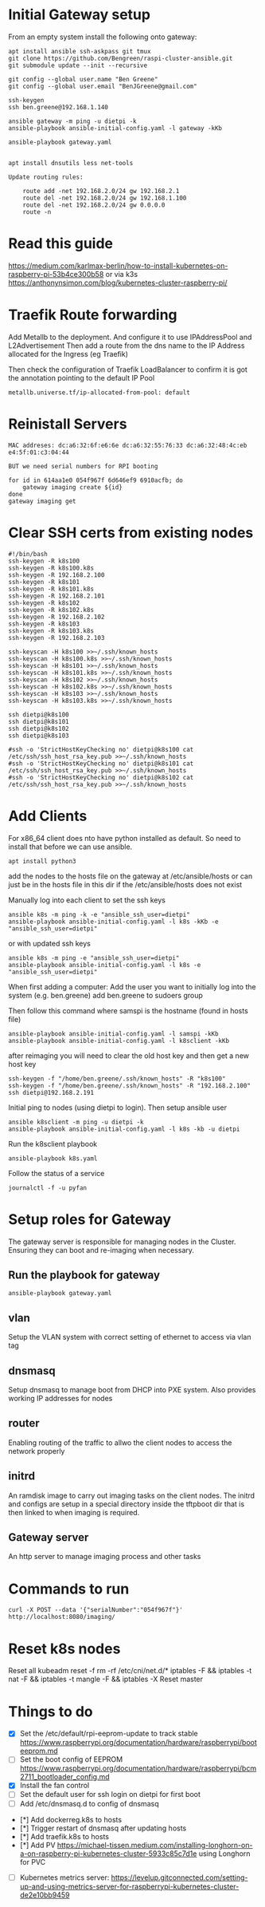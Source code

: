 # Initial Gateway setup

From an empty system install the following onto gateway:

    apt install ansible ssh-askpass git tmux
    git clone https://github.com/Bengreen/raspi-cluster-ansible.git
    git submodule update --init --recursive

    git config --global user.name "Ben Greene"
    git config --global user.email "BenJGreene@gmail.com"

    ssh-keygen
    ssh ben.greene@192.168.1.140

    ansible gateway -m ping -u dietpi -k
    ansible-playbook ansible-initial-config.yaml -l gateway -kKb

    ansible-playbook gateway.yaml


    apt install dnsutils less net-tools

    Update routing rules:

        route add -net 192.168.2.0/24 gw 192.168.2.1
        route del -net 192.168.2.0/24 gw 192.168.1.100
        route del -net 192.168.2.0/24 gw 0.0.0.0
        route -n

# Read this guide

https://medium.com/karlmax-berlin/how-to-install-kubernetes-on-raspberry-pi-53b4ce300b58
or via k3s
https://anthonynsimon.com/blog/kubernetes-cluster-raspberry-pi/

# Traefik Route forwarding

Add Metallb to the deployment. And configure it to use IPAddressPool and L2Advertisement
Then add a route from the dns name to the IP Address allocated for the Ingress (eg Traefik)

Then check the configuration of Traefik LoadBalancer to confirm it is got the annotation pointing to the default IP Pool

    metallb.universe.tf/ip-allocated-from-pool: default


# Reinistall Servers

    MAC addreses: dc:a6:32:6f:e6:6e dc:a6:32:55:76:33 dc:a6:32:48:4c:eb e4:5f:01:c3:04:44

    BUT we need serial numbers for RPI booting

    for id in 614aa1e0 054f967f 6d646ef9 6910acfb; do
        gateway imaging create ${id}
    done
    gateway imaging get


# Clear SSH certs from existing nodes


    #!/bin/bash
    ssh-keygen -R k8s100
    ssh-keygen -R k8s100.k8s
    ssh-keygen -R 192.168.2.100
    ssh-keygen -R k8s101
    ssh-keygen -R k8s101.k8s
    ssh-keygen -R 192.168.2.101
    ssh-keygen -R k8s102
    ssh-keygen -R k8s102.k8s
    ssh-keygen -R 192.168.2.102
    ssh-keygen -R k8s103
    ssh-keygen -R k8s103.k8s
    ssh-keygen -R 192.168.2.103

    ssh-keyscan -H k8s100 >>~/.ssh/known_hosts
    ssh-keyscan -H k8s100.k8s >>~/.ssh/known_hosts
    ssh-keyscan -H k8s101 >>~/.ssh/known_hosts
    ssh-keyscan -H k8s101.k8s >>~/.ssh/known_hosts
    ssh-keyscan -H k8s102 >>~/.ssh/known_hosts
    ssh-keyscan -H k8s102.k8s >>~/.ssh/known_hosts
    ssh-keyscan -H k8s103 >>~/.ssh/known_hosts
    ssh-keyscan -H k8s103.k8s >>~/.ssh/known_hosts

    ssh dietpi@k8s100
    ssh dietpi@k8s101
    ssh dietpi@k8s102
    ssh dietpi@k8s103

    #ssh -o 'StrictHostKeyChecking no' dietpi@k8s100 cat /etc/ssh/ssh_host_rsa_key.pub >>~/.ssh/known_hosts
    #ssh -o 'StrictHostKeyChecking no' dietpi@k8s101 cat /etc/ssh/ssh_host_rsa_key.pub >>~/.ssh/known_hosts
    #ssh -o 'StrictHostKeyChecking no' dietpi@k8s102 cat /etc/ssh/ssh_host_rsa_key.pub >>~/.ssh/known_hosts


# Add Clients

For x86_64 client does nto have python installed as default. So need to install that before we can use ansible.

    apt install python3

add the nodes to the hosts file on the gateway at /etc/ansible/hosts or can just be in the hosts file in this dir if the /etc/ansible/hosts does not exist

Manually log into each client to set the ssh keys

    ansible k8s -m ping -k -e "ansible_ssh_user=dietpi"
    ansible-playbook ansible-initial-config.yaml -l k8s -kKb -e "ansible_ssh_user=dietpi"

or with updated ssh keys

    ansible k8s -m ping -e "ansible_ssh_user=dietpi"
    ansible-playbook ansible-initial-config.yaml -l k8s -e "ansible_ssh_user=dietpi"


When first adding a computer:
Add the user you want to initially log into the system (e.g. ben.greene)
add ben.greene to sudoers group

Then follow this command where samspi is the hostname (found in hosts file)

    ansible-playbook ansible-initial-config.yaml -l samspi -kKb
    ansible-playbook ansible-initial-config.yaml -l k8sclient -kKb

after reimaging you will need to clear the old host key and then get a new host key

    ssh-keygen -f "/home/ben.greene/.ssh/known_hosts" -R "k8s100"
    ssh-keygen -f "/home/ben.greene/.ssh/known_hosts" -R "192.168.2.100"
    ssh dietpi@192.168.2.191

Initial ping to nodes (using dietpi to login). Then setup ansible user

    ansible k8sclient -m ping -u dietpi -k
    ansible-playbook ansible-initial-config.yaml -l k8s -kb -u dietpi

Run the k8sclient playbook

    ansible-playbook k8s.yaml

Follow the status of a service

    journalctl -f -u pyfan


# Setup roles for Gateway

The gateway server is responsible for managing nodes in the Cluster. Ensuring they can boot and re-imaging when necessary.

## Run the playbook for gateway
    ansible-playbook gateway.yaml

## vlan
Setup the VLAN system with correct setting of ethernet to access via vlan tag

## dnsmasq
Setup dnsmasq to manage boot from DHCP into PXE system.
Also provides working IP addresses for nodes

## router
Enabling routing of the traffic to allwo the client nodes to access the network properly

## initrd
An ramdisk image to carry out imaging tasks on the client nodes.
The initrd and configs are setup in a special directory inside the tftpboot dir that is then linked to when imaging is required.

## Gateway server
An http server to manage imaging process and other tasks

# Commands to run

    curl -X POST --data '{"serialNumber":"054f967f"}' http://localhost:8080/imaging/

# Reset k8s nodes

Reset all
    kubeadm reset -f
    rm -rf /etc/cni/net.d/*
    iptables -F && iptables -t nat -F && iptables -t mangle -F && iptables -X
Reset master


# Things to do

* [x] Set the /etc/default/rpi-eeprom-update  to track stable
  https://www.raspberrypi.org/documentation/hardware/raspberrypi/booteeprom.md
* [ ] Set the boot config of EEPROM
  https://www.raspberrypi.org/documentation/hardware/raspberrypi/bcm2711_bootloader_config.md
* [x] Install the fan control
* [ ] Set the default user for ssh login on dietpi for first boot
* [ ] Add /etc/dnsmasq.d to config of dnsmasq
* [*] Add dockerreg.k8s to hosts
* [*] Trigger restart of dnsmasq after updating hosts
* [*] Add traefik.k8s to hosts
* [*] Add PV https://michael-tissen.medium.com/installing-longhorn-on-a-on-raspberry-pi-kubernetes-cluster-5933c85c7d1e using Longhorn for PVC
* [ ] Kubernetes metrics server: https://levelup.gitconnected.com/setting-up-and-using-metrics-server-for-raspberrypi-kubernetes-cluster-de2e10bb9459
